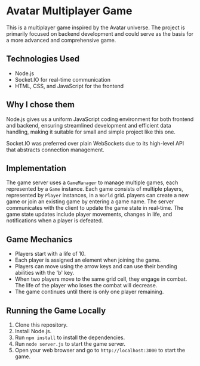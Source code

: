 # Avatar Multiplayer Game
This is a multiplayer game inspired by the Avatar universe. 
The project is primarily focused on backend development and could serve as the basis for a more advanced and comprehensive game.


## Technologies Used

- Node.js
- Socket.IO for real-time communication
- HTML, CSS, and JavaScript for the frontend

## Why I chose them

Node.js gives us a uniform JavaScript coding environment for both frontend and backend, 
ensuring streamlined development and efficient data handling, making it suitable for small and simple project like this one. 

Socket.IO was preferred over plain WebSockets due to its high-level API that abstracts connection management.

## Implementation 

The game server uses a `GameManager` to manage multiple games, each represented by a `Game` instance. 
Each game consists of multiple players, represented by `Player` instances, in a `World` grid.
players can create a new game or join an existing game by entering a game name. 
The server communicates with the client to update the game state in real-time. 
The game state updates include player movements, changes in life, and notifications when a player is defeated.

## Game Mechanics

- Players start with a life of 10.
- Each player is assigned an element when joining the game.
- Players can move using the arrow keys and can use their bending abilities with the 'b' key. 
- When two players move to the same grid cell, they engage in combat. The life of the player who loses the combat will decrease. 
- The game continues until there is only one player remaining.

## Running the Game Locally

1. Clone this repository.
2. Install Node.js.
3. Run `npm install` to install the dependencies.
4. Run `node server.js` to start the game server.
5. Open your web browser and go to `http://localhost:3000` to start the game.
